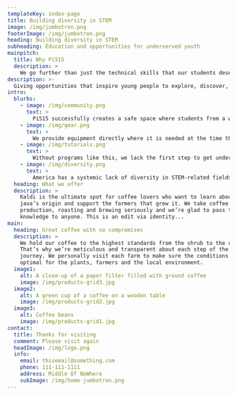 ```yaml
---
templateKey: index-page
title: Building diversity in STEM
image: /img/jumbotron.png
footerImage: /img/jumbotron.png
heading: Building diversity in STEM
subheading: Education and opportunities for underserved youth
mainpitch:
  title: Why Pi515
  description: >
    We go further than just the technical skills that our students deserve. Our students receive supplementary skills in college prep, financial literacy, and entrepreneurship. These vital skills are taught by our program to amplify our impact and maximize success.
description: >-
  Giving opportunities that inspire young people to explore, discover, and create. By using the talent that we see in underrepresented students, we are able to make a real impact in their lives and watch as they go on to shape their communities. By starting at the source, we can organically grow a culture of ambition and success. The triumphs of our students go on to be reflected in making the technology world more diverse and bringing the voices that are so often unheard to the forefront.
intro:
  blurbs:
    - image: /img/community.png
      text: >
        Pi515 successfully creates a safe space where students from a wide array of backgrounds, socio-economic and social statuses, and nationalities come together to learn from our program and each other. Individually, they learn to build skills and self-confidence. Together, they learn to build community – and the community is part of what keeps them invested in being part of the program. We provide the program at no cost to their families and give them a laptop when they graduate.
    - image: /img/gear.png
      text: >
        We provide equipment directly where it is needed at the time that it makes the most impact. Professionals in tech come in to teach the high school level who in turn give back immediately by mentoring their younger peers. With small classes, we give the one-on-one attention that these students need. We hire high school students to give them their first opportunity in industry, allowing them to get their foot in the door and build a strong resume as soon as possible.
    - image: /img/tutorials.png
      text: >
        Without programs like this, we lack the first step to get underserved individuals started in technology. By providing a base, we empower students to forge their own path and succeed on their own terms. We believe that when youth have the power to control their own education, they are able to design a happy future for themselves, and when we have happy and successful individuals, we foster a strong and vibrant community. Our students inspire those around them with their stories, their heart, and their expertise.
    - image: /img/diversity.png
      text: >
        America has a systemic lack of diversity in STEM-related fields, and Iowa has a workforce shortage for STEM-related jobs. Des Moines has a growing population of immigrant and refugee families with parents who have limited access to education. Their children need to be guided towards a future that can help lift their families out of poverty and set them up for ongoing success. Pi515 is taking on the inequity in STEM-related careers by directly addressing the pipeline. Each year, we embrace 100 students, particularly girls, from diverse backgrounds. We introduce them to teachers and companies with employees who are in STEM, providing role models that inspire them. Over 80% of our students are the first in their families to finish high school and go on to college
  heading: What we offer
  description: >
    Kaldi is the ultimate spot for coffee lovers who want to learn about their
    java’s origin and support the farmers that grew it. We take coffee
    production, roasting and brewing seriously and we’re glad to pass that
    knowledge to anyone. This is an edit via identity...
main:
  heading: Great coffee with no compromises
  description: >
    We hold our coffee to the highest standards from the shrub to the cup.
    That’s why we’re meticulous and transparent about each step of the coffee’s
    journey. We personally visit each farm to make sure the conditions are
    optimal for the plants, farmers and the local environment.
  image1:
    alt: A close-up of a paper filter filled with ground coffee
    image: /img/products-grid3.jpg
  image2:
    alt: A green cup of a coffee on a wooden table
    image: /img/products-grid2.jpg
  image3:
    alt: Coffee beans
    image: /img/products-grid1.jpg
contact:
  title: Thanks for visiting
  comment: Please visit again
  headImage: /img/logo.png
  info:
    email: thisemail@something.com
    phone: 111-111-1111
    address: Middle Of NoWhere
    subImage: /img/home-jumbotron.png
---
```


